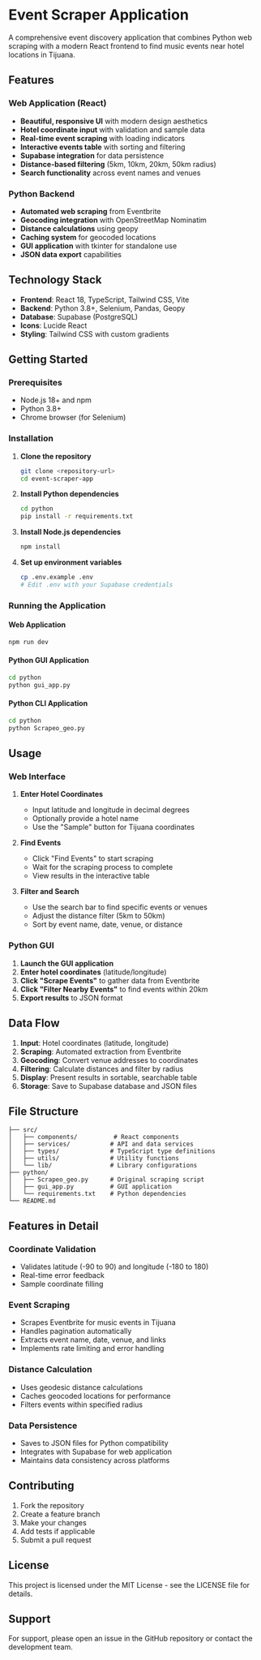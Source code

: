 # Event Scraper Application

A comprehensive event discovery application that combines Python web scraping with a modern React frontend to find music events near hotel locations in Tijuana.

## Features

### Web Application (React)
- **Beautiful, responsive UI** with modern design aesthetics
- **Hotel coordinate input** with validation and sample data
- **Real-time event scraping** with loading indicators
- **Interactive events table** with sorting and filtering
- **Supabase integration** for data persistence
- **Distance-based filtering** (5km, 10km, 20km, 50km radius)
- **Search functionality** across event names and venues

### Python Backend
- **Automated web scraping** from Eventbrite
- **Geocoding integration** with OpenStreetMap Nominatim
- **Distance calculations** using geopy
- **Caching system** for geocoded locations
- **GUI application** with tkinter for standalone use
- **JSON data export** capabilities

## Technology Stack

- **Frontend**: React 18, TypeScript, Tailwind CSS, Vite
- **Backend**: Python 3.8+, Selenium, Pandas, Geopy
- **Database**: Supabase (PostgreSQL)
- **Icons**: Lucide React
- **Styling**: Tailwind CSS with custom gradients

## Getting Started

### Prerequisites

- Node.js 18+ and npm
- Python 3.8+
- Chrome browser (for Selenium)

### Installation

1. **Clone the repository**
   ```bash
   git clone <repository-url>
   cd event-scraper-app
   ```

2. **Install Python dependencies**
   ```bash
   cd python
   pip install -r requirements.txt
   ```

3. **Install Node.js dependencies**
   ```bash
   npm install
   ```

4. **Set up environment variables**
   ```bash
   cp .env.example .env
   # Edit .env with your Supabase credentials
   ```

### Running the Application

#### Web Application
```bash
npm run dev
```

#### Python GUI Application
```bash
cd python
python gui_app.py
```

#### Python CLI Application
```bash
cd python
python Scrapeo_geo.py
```

## Usage

### Web Interface

1. **Enter Hotel Coordinates**
   - Input latitude and longitude in decimal degrees
   - Optionally provide a hotel name
   - Use the "Sample" button for Tijuana coordinates

2. **Find Events**
   - Click "Find Events" to start scraping
   - Wait for the scraping process to complete
   - View results in the interactive table

3. **Filter and Search**
   - Use the search bar to find specific events or venues
   - Adjust the distance filter (5km to 50km)
   - Sort by event name, date, venue, or distance

### Python GUI

1. **Launch the GUI application**
2. **Enter hotel coordinates** (latitude/longitude)
3. **Click "Scrape Events"** to gather data from Eventbrite
4. **Click "Filter Nearby Events"** to find events within 20km
5. **Export results** to JSON format

## Data Flow

1. **Input**: Hotel coordinates (latitude, longitude)
2. **Scraping**: Automated extraction from Eventbrite
3. **Geocoding**: Convert venue addresses to coordinates
4. **Filtering**: Calculate distances and filter by radius
5. **Display**: Present results in sortable, searchable table
6. **Storage**: Save to Supabase database and JSON files

## File Structure

```
├── src/
│   ├── components/          # React components
│   ├── services/           # API and data services
│   ├── types/              # TypeScript type definitions
│   ├── utils/              # Utility functions
│   └── lib/                # Library configurations
├── python/
│   ├── Scrapeo_geo.py      # Original scraping script
│   ├── gui_app.py          # GUI application
│   └── requirements.txt    # Python dependencies
└── README.md
```

## Features in Detail

### Coordinate Validation
- Validates latitude (-90 to 90) and longitude (-180 to 180)
- Real-time error feedback
- Sample coordinate filling

### Event Scraping
- Scrapes Eventbrite for music events in Tijuana
- Handles pagination automatically
- Extracts event name, date, venue, and links
- Implements rate limiting and error handling

### Distance Calculation
- Uses geodesic distance calculations
- Caches geocoded locations for performance
- Filters events within specified radius

### Data Persistence
- Saves to JSON files for Python compatibility
- Integrates with Supabase for web application
- Maintains data consistency across platforms

## Contributing

1. Fork the repository
2. Create a feature branch
3. Make your changes
4. Add tests if applicable
5. Submit a pull request

## License

This project is licensed under the MIT License - see the LICENSE file for details.

## Support

For support, please open an issue in the GitHub repository or contact the development team.